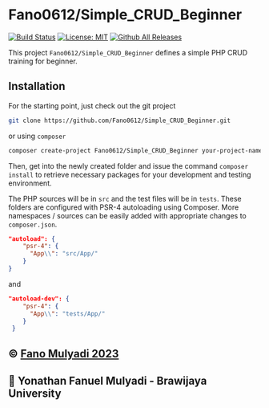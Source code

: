 
# Fano0612/Simple_CRUD_Beginner

[![Build Status](https://img.shields.io/travis/htr3n/php-project-template/master.svg?style=flat-square)](https://travis-ci.org/htr3n/php-project-template)
[![License: MIT](https://img.shields.io/badge/License-MIT-blue.svg)](https://opensource.org/licenses/MIT)
[![Github All Releases](https://img.shields.io/github/downloads/htr3n/php-project-template/total.svg)](https://github.com/htr3n/php-project-template/releases)

This project `Fano0612/Simple_CRUD_Beginner` defines a simple PHP CRUD training for beginner.


## Installation

For the starting point, just check out the git project

```sh
git clone https://github.com/Fano0612/Simple_CRUD_Beginner.git
```

or using `composer`

```sh
composer create-project Fano0612/Simple_CRUD_Beginner your-project-name
```

Then, get into the newly created folder and issue the command `composer install` to retrieve necessary packages for your development and testing environment.

The PHP sources will be in `src` and the test files will be in `tests`. These folders are configured with PSR-4 autoloading using Composer. More namespaces / sources can be easily added with appropriate changes to `composer.json`.

```json
"autoload": {
    "psr-4": {
      "App\\": "src/App/"
    }
}
```

and 

```json
"autoload-dev": {
    "psr-4": {
      "App\\": "tests/App/"
    }
 }
```

## &copy; <a href="https://www.linkedin.com/in/yonathan-fanuel-mulyadi-08a690231/">Fano Mulyadi 2023</a>

## :school: Yonathan Fanuel Mulyadi - Brawijaya University
